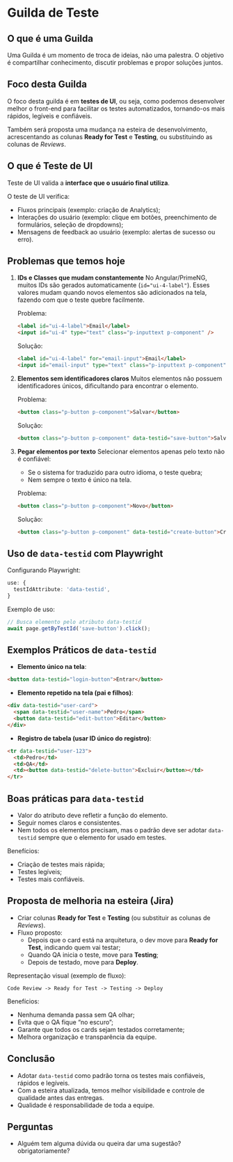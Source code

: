 
# Guilda de Teste

## O que é uma Guilda
Uma Guilda é um momento de troca de ideias, não uma palestra.
O objetivo é compartilhar conhecimento, discutir problemas e propor soluções juntos.

## Foco desta Guilda
O foco desta guilda é em **testes de UI**, ou seja, como podemos desenvolver melhor o front-end para facilitar os testes automatizados, tornando-os mais rápidos, legíveis e confiáveis.

Também será proposta uma mudança na esteira de desenvolvimento, acrescentando as colunas **Ready for Test** e **Testing**, ou substituindo as colunas de *Reviews*.

## O que é Teste de UI
Teste de UI valida a **interface que o usuário final utiliza**.

O teste de UI verifica:
- Fluxos principais (exemplo: criação de Analytics);
- Interações do usuário (exemplo: clique em botões, preenchimento de formulários, seleção de dropdowns);
- Mensagens de feedback ao usuário (exemplo: alertas de sucesso ou erro).

## Problemas que temos hoje
1. **IDs e Classes que mudam constantemente**
   No Angular/PrimeNG, muitos IDs são gerados automaticamente (`id="ui-4-label"`). Esses valores mudam quando novos elementos são adicionados na tela, fazendo com que o teste quebre facilmente.

   Problema:
   ```html
   <label id="ui-4-label">Email</label>
   <input id="ui-4" type="text" class="p-inputtext p-component" />
   ```

   Solução:
   ```html
   <label id="ui-4-label" for="email-input">Email</label>
   <input id="email-input" type="text" class="p-inputtext p-component" data-testid="email-input" />
   ```

2. **Elementos sem identificadores claros**
   Muitos elementos não possuem identificadores únicos, dificultando para encontrar o elemento.

   Problema:
   ```html
   <button class="p-button p-component">Salvar</button>
   ```

   Solução:
   ```html
   <button class="p-button p-component" data-testid="save-button">Salvar</button>
   ```

3. **Pegar elementos por texto**
   Selecionar elementos apenas pelo texto não é confiável:
   - Se o sistema for traduzido para outro idioma, o teste quebra;
   - Nem sempre o texto é único na tela.

   Problema:
   ```html
   <button class="p-button p-component">Novo</button>
   ```

   Solução:
   ```html
   <button class="p-button p-component" data-testid="create-button">Criar</button>
   ```

## Uso de `data-testid` com Playwright
Configurando Playwright:
```ts
use: {
  testIdAttribute: 'data-testid',
}
```
Exemplo de uso:
```ts
// Busca elemento pelo atributo data-testid
await page.getByTestId('save-button').click();
```

## Exemplos Práticos de `data-testid`
- **Elemento único na tela**:
```html
<button data-testid="login-button">Entrar</button>
```
- **Elemento repetido na tela (pai e filhos)**:
```html
<div data-testid="user-card">
  <span data-testid="user-name">Pedro</span>
  <button data-testid="edit-button">Editar</button>
</div>
```
- **Registro de tabela (usar ID único do registro)**:
```html
<tr data-testid="user-123">
  <td>Pedro</td>
  <td>QA</td>
  <td><button data-testid="delete-button">Excluir</button></td>
</tr>
```

## Boas práticas para `data-testid`
- Valor do atributo deve refletir a função do elemento.
- Seguir nomes claros e consistentes.
- Nem todos os elementos precisam, mas o padrão deve ser adotar `data-testid` sempre que o elemento for usado em testes.

Benefícios:
- Criação de testes mais rápida;
- Testes legíveis;
- Testes mais confiáveis.

## Proposta de melhoria na esteira (Jira)
- Criar colunas **Ready for Test** e **Testing** (ou substituir as colunas de *Reviews*).
- Fluxo proposto:
  - Depois que o card está na arquitetura, o dev move para **Ready for Test**, indicando quem vai testar;
  - Quando QA inicia o teste, move para **Testing**;
  - Depois de testado, move para **Deploy**.

Representação visual (exemplo de fluxo):
```
Code Review -> Ready for Test -> Testing -> Deploy
```

Benefícios:
- Nenhuma demanda passa sem QA olhar;
- Evita que o QA fique “no escuro”;
- Garante que todos os cards sejam testados corretamente;
- Melhora organização e transparência da equipe.

## Conclusão
- Adotar `data-testid` como padrão torna os testes mais confiáveis, rápidos e legíveis.
- Com a esteira atualizada, temos melhor visibilidade e controle de qualidade antes das entregas.
- Qualidade é responsabilidade de toda a equipe.

## Perguntas
-  Alguém tem alguma dúvida ou queira dar uma sugestão?obrigatoriamente?
